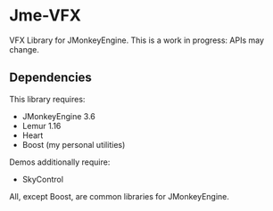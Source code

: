 # Jme-VFX

VFX Library for JMonkeyEngine. This is a work in progress: APIs may change.

## Dependencies
This library requires:
* JMonkeyEngine 3.6
* Lemur 1.16
* Heart
* Boost (my personal utilities)

Demos additionally require:
* SkyControl

All, except Boost, are common libraries for JMonkeyEngine.
